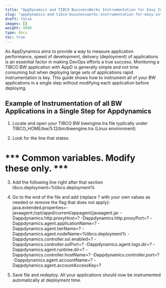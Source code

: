 ```yaml
---
title: "AppDynamics and TIBCO BusinessWorks Instrumentation for Easy Integration"
slug: "appdynamics-and-tibco-businessworks-instrumentation-for-easy-integration"
draft: false
images: []
weight: 9988
type: docs
toc: true
---
```


As AppDynamics aims to provide a way to measure application performance, speed of development, delivery (deployment) of applications is an essential factor in making DevOps efforts a true success.
Monitoring a TIBCO BW application with AppD is generally simple and not time consuming but when deploying large sets of applications rapid instrumentation is key.
This guide shows how to instrument all of your BW applications in a single step without modifying each application before deploying. 

## Example of Instrumentation of all BW Applications in a Single Step for Appdynamics
1. Locate and open your TIBCO BW bwengine.tra file typlically under TIBCO_HOME/bw/5.12/bin/bwengine.tra  (Linux environment)

2. Look for the line that states:
# *** Common variables. Modify these only. ***

3. Add the following line right after that section 
 tibco.deployment=%tibco.deployment%
 

4. Go to the end of the file and add (replace ? with your own values as needed or remove the flag that does not apply):
java.extended.properties=-javaagent\:/opt/appd/current/appagent/javaagent.jar -Dappdynamics.http.proxyHost\=? -Dappdynamics.http.proxyPort\=? -Dappdynamics.agent.applicationName\=? -Dappdynamics.agent.tierName\=? -Dappdynamics.agent.nodeName\=%tibco.deployment% -Dappdynamics.controller.ssl.enabled\=? -Dappdynamics.controller.sslPort\=? -Dappdynamics.agent.logs.dir\=? -Dappdynamics.agent.runtime.dir\=? -Dappdynamics.controller.hostName\=? -Dappdynamics.controller.port\=? -Dappdynamics.agent.accountName\=? -Dappdynamics.agent.accountAccessKey\=?

5. Save file and redeploy. All your applications should now be instrumented automatically at deployment time.


